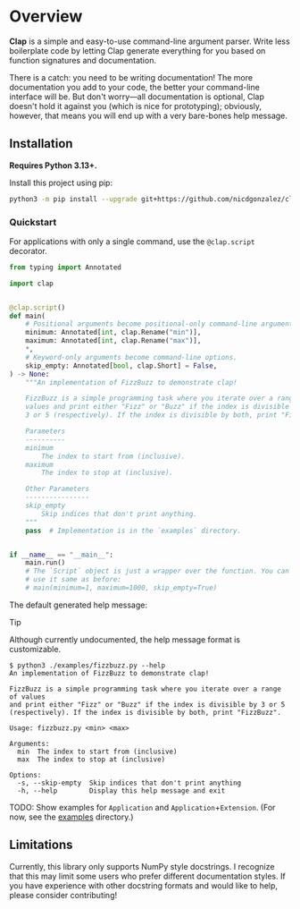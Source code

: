# Overview

**Clap** is a simple and easy-to-use command-line argument parser. Write less
boilerplate code by letting Clap generate everything for you based on function
signatures and documentation.

There is a catch: you need to be writing documentation! The more documentation
you add to your code, the better your command-line interface will be. But don't
worry—all documentation is optional, Clap doesn't hold it against you
(which is nice for prototyping); obviously, however, that means you will end up
with a very bare-bones help message.

## Installation

**Requires Python 3.13+.**

Install this project using pip:

```bash
python3 -m pip install --upgrade git+https://github.com/nicdgonzalez/clap.git
```

### Quickstart

For applications with only a single command, use the `@clap.script` decorator.

```python
from typing import Annotated

import clap


@clap.script()
def main(
    # Positional arguments become positional-only command-line arguments.
    minimum: Annotated[int, clap.Rename("min")],
    maximum: Annotated[int, clap.Rename("max")],
    *,
    # Keyword-only arguments become command-line options.
    skip_empty: Annotated[bool, clap.Short] = False,
) -> None:
    """An implementation of FizzBuzz to demonstrate clap!

    FizzBuzz is a simple programming task where you iterate over a range of
    values and print either "Fizz" or "Buzz" if the index is divisible by
    3 or 5 (respectively). If the index is divisible by both, print "FizzBuzz".

    Parameters
    ----------
    minimum
        The index to start from (inclusive).
    maximum
        The index to stop at (inclusive).

    Other Parameters
    ----------------
    skip_empty
        Skip indices that don't print anything.
    """
    pass  # Implementation is in the `examples` directory.


if __name__ == "__main__":
    main.run()
    # The `Script` object is just a wrapper over the function. You can still
    # use it same as before:
    # main(minimum=1, maximum=1000, skip_empty=True)
```

The default generated help message:

> [!TIP]
> Although currently undocumented, the help message format is customizable.

```console
$ python3 ./examples/fizzbuzz.py --help
An implementation of FizzBuzz to demonstrate clap!

FizzBuzz is a simple programming task where you iterate over a range of values
and print either "Fizz" or "Buzz" if the index is divisible by 3 or 5
(respectively). If the index is divisible by both, print "FizzBuzz".

Usage: fizzbuzz.py <min> <max>

Arguments:
  min  The index to start from (inclusive)
  max  The index to stop at (inclusive)

Options:
  -s, --skip-empty  Skip indices that don't print anything
  -h, --help        Display this help message and exit
```

TODO: Show examples for `Application` and `Application`+`Extension`. (For now,
see the [examples](./examples) directory.)

## Limitations

Currently, this library only supports NumPy style docstrings. I recognize that
this may limit some users who prefer different documentation styles. If you
have experience with other docstring formats and would like to help, please
consider contributing!
